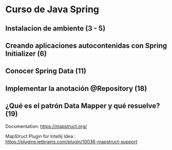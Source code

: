 # Curso de Java Spring

## Instalacion de ambiente (3 - 5)

## Creando aplicaciones autocontenidas con Spring Initializer (6)

## Conocer Spring Data (11)

## Implementar la anotación @Repository (18)

## ¿Qué es el patrón Data Mapper y qué resuelve? (19)

Documentation: https://mapstruct.org/

MapStruct Plugin for Intellij Idea : https://plugins.jetbrains.com/plugin/10036-mapstruct-support
